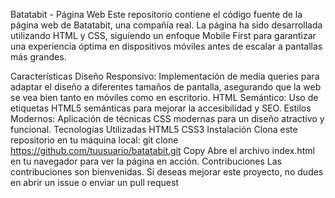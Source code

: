 Batatabit - Página Web
Este repositorio contiene el código fuente de la página web de Batatabit, una compañía real. La página ha sido desarrollada utilizando HTML y CSS, siguiendo un enfoque Mobile First para garantizar una experiencia óptima en dispositivos móviles antes de escalar a pantallas más grandes.

Características
Diseño Responsivo: Implementación de media queries para adaptar el diseño a diferentes tamaños de pantalla, asegurando que la web se vea bien tanto en móviles como en escritorio.
HTML Semántico: Uso de etiquetas HTML5 semánticas para mejorar la accesibilidad y SEO.
Estilos Modernos: Aplicación de técnicas CSS modernas para un diseño atractivo y funcional.
Tecnologías Utilizadas
HTML5
CSS3
Instalación
Clona este repositorio en tu máquina local:
git clone https://github.com/tuusuario/batatabit.git
Copy
Abre el archivo index.html en tu navegador para ver la página en acción.
Contribuciones
Las contribuciones son bienvenidas. Si deseas mejorar este proyecto, no dudes en abrir un issue o enviar un pull request
